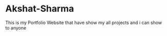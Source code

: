 # Akshat-Sharma
This is my Portfolio Website that have show my all projects and i can show to anyone 
